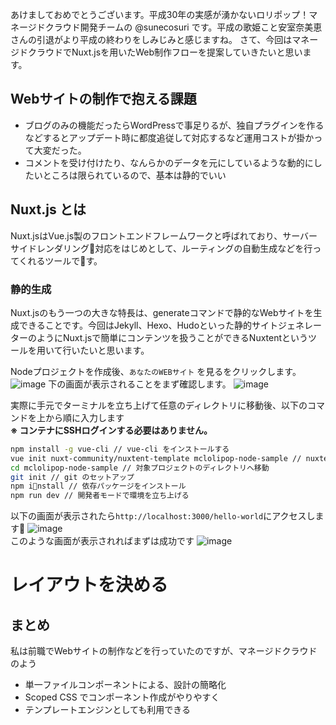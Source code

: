 あけましておめでとうございます。平成30年の実感が湧かないロリポップ！マネージドクラウド開発チームの @sunecosuri です。平成の歌姫こと安室奈美恵さんの引退がより平成の終わりをしみじみと感じますね。
さて、今回はマネージドクラウドでNuxt.jsを用いたWeb制作フローを提案していきたいと思います。

## Webサイトの制作で抱える課題
- ブログのみの機能だったらWordPressで事足りるが、独自プラグインを作るなどするとアップデート時に都度追従して対応するなど運用コストが掛かって大変だった。
- コメントを受け付けたり、なんらかのデータを元にしているような動的にしたいところは限られているので、基本は静的でいい

## Nuxt.js とは
Nuxt.jsはVue.js製のフロントエンドフレームワークと呼ばれており、サーバーサイドレンダリング対応をはじめとして、ルーティングの自動生成などを行ってくれるツールです。

### 静的生成
Nuxt.jsのもう一つの大きな特長は、generateコマンドで静的なWebサイトを生成できることです。今回はJekyll、Hexo、Hudoといった静的サイトジェネレーターのようにNuxt.jsで簡単にコンテンツを扱うことができるNuxtentというツールを用いて行いたいと思います。

Nodeプロジェクトを作成後、`あなたのWEBサイト` を見るをクリックします。
![image](https://git.pepabo.com/storage/user/678/files/2455878a-f1a8-11e7-8dfa-8a62c770bc17)
下の画面が表示されることをまず確認します。
![image](https://git.pepabo.com/storage/user/678/files/43c78988-f1a8-11e7-8f37-93862570c3bc)

実際に手元でターミナルを立ち上げて任意のディレクトリに移動後、以下のコマンドを上から順に入力します  
**※ コンテナにSSHログインする必要はありません。**
```sh
npm install -g vue-cli // vue-cli をインストールする
vue init nuxt-community/nuxtent-template mclolipop-node-sample // nuxtent のセットアップをする
cd mclolipop-node-sample // 対象プロジェクトのディレクトリへ移動
git init // git のセットアップ
npm install // 依存パッケージをインストール
npm run dev // 開発者モードで環境を立ち上げる
```
以下の画面が表示されたら`http://localhost:3000/hello-world`にアクセスします
![image](https://git.pepabo.com/storage/user/678/files/adaef3c0-f1af-11e7-982c-1e20f8491b79)  
このような画面が表示されればまずは成功です
![image](https://git.pepabo.com/storage/user/678/files/31ce9100-f1ac-11e7-9b3e-c2334b72c557)

# レイアウトを決める




## まとめ
私は前職でWebサイトの制作などを行っていたのですが、マネージドクラウドのよう
 - 単一ファイルコンポーネントによる、設計の簡略化
 - Scoped CSS でコンポーネント作成がやりやすく
 - テンプレートエンジンとしても利用できる
